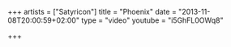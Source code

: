 +++
artists = ["Satyricon"]
title = "Phoenix"
date = "2013-11-08T20:00:59+02:00"
type = "video"
youtube = "i5GhFL0OWq8"

+++
